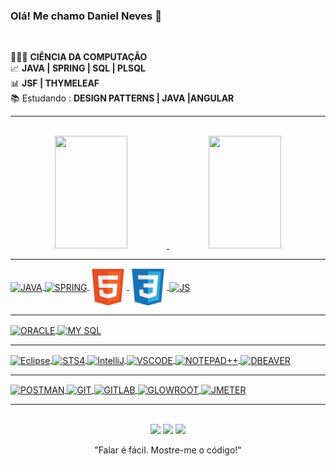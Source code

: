  ### Olá! Me chamo Daniel Neves  👋 
 <br>
 
👨🏿‍🎓 **CIÊNCIA DA COMPUTAÇÃO** <br>
📈 **JAVA | SPRING | SQL | PLSQL**  <br>
📊 **JSF | THYMELEAF** <br>
📚 Estudando : **DESIGN PATTERNS | JAVA |ANGULAR**
<div>

***
 
  </div>

<br>

<div align="center">
  <a href="https://github.com/danielnevesdecastro">
  <img height="180em" width="48%" src="https://github-readme-stats.vercel.app/api?username=danielnevesdecastro&show_icons=true&theme=highcontrast&include_all_commits=true&count_private=true"/>
  <img height="180em" width="48%" src="https://github-readme-stats.vercel.app/api/top-langs/?username=danielnevesdecastro&layout=compact&langs_count=7&theme=highcontrast"/>
</div>


***
  
<div style="display: inline_block">
  <img align="center" alt="JAVA" height="85" width="85"src="https://cdn.jsdelivr.net/gh/devicons/devicon/icons/java/java-original-wordmark.svg" /> 
  <img align="center" alt="SPRING" height="60" width="60" src="https://cdn.jsdelivr.net/gh/devicons/devicon/icons/spring/spring-original.svg" /> 
  <img align="center" alt="HTML" height="60" width="60" src="https://raw.githubusercontent.com/devicons/devicon/master/icons/html5/html5-original.svg"/> 
  <img align="center" alt="CSS" height="60" width="60" src="https://raw.githubusercontent.com/devicons/devicon/master/icons/css3/css3-original.svg"/>
  <img align="center" alt="JS" height="60" width="60" src="https://cdn.jsdelivr.net/gh/devicons/devicon/icons/javascript/javascript-original.svg" />
</div>

***

<div style="display: inline_block">
<img  align="center" alt="ORACLE" height="80" width="110" src="https://assets-global.website-files.com/6064b31ff49a2d31e0493af1/63a576e0ea7e9cdf7f43a4e3_oracle_database.svg" />
<img align="center" alt="MY SQL" height="85" width="100" src="https://cdn.jsdelivr.net/gh/devicons/devicon/icons/mysql/mysql-plain-wordmark.svg"/>
</div>
 
 ***

 <div style="display: inline_block">
  <img align="center" alt="Eclipse" height="60" width="60"src="https://www.eclipse.org/downloads/assets/public/images/logo-eclipse.png" />
  <img align="center" alt="STS4" height="60" width="60" src="https://spring.io/img/projects/spring-tool.svg">
  <img align="center" alt="IntelliJ" height="60" width="60" src="https://upload.wikimedia.org/wikipedia/commons/thumb/9/9c/IntelliJ_IDEA_Icon.svg/1200px-IntelliJ_IDEA_Icon.svg.png" />
  <img align="center" alt="VSCODE" height="60" width="60" src="https://cdn.jsdelivr.net/gh/devicons/devicon/icons/vscode/vscode-original.svg"/>
  <img align="center" alt="NOTEPAD++" height="60" width="60" src="https://notepad-plus-plus.org/images/logo.svg"/>
  <img align="center" alt="DBEAVER" height="60" width="60" src="https://dbeaver.io/wp-content/uploads/2015/09/beaver-head.png"/>
  </div>
  
***

 <div style="display: inline_block">
  <img align="center" alt="POSTMAN" height="60" width="60" src="https://voyager.postman.com/logo/postman-logo-icon-orange.svg"/>
  <img align="center" alt="GIT" height="60" width="60"src="https://cdn.jsdelivr.net/gh/devicons/devicon/icons/git/git-original.svg"/>
  <img align="center" alt="GITLAB" height="60" width="60"src="https://cdn.jsdelivr.net/gh/devicons/devicon/icons/gitlab/gitlab-original.svg"/>
  <img align="center" alt="GLOWROOT" height="60" width="60"src="https://glowroot.org/images/favicon-440x440.22b5b3f3.png"/>
  <img align="center" alt="JMETER" height="60" width="180" src="https://jmeter.apache.org/images/jmeter.png"/>
  </div>

***

 <br>
 <div align="center">
 <a href="https://www.linkedin.com/in/danielnevesdecastro/" target="_blank"><img src="https://img.shields.io/badge/-LinkedIn-%230077B5?style=for-the-badge&logo=linkedin&logoColor=white" target="_blank"></a> 
  <a href="https://www.instagram.com/danielnevesdecastro/" target="_blank"><img src="https://img.shields.io/badge/-Instagram-%23E4405F?style=for-the-badge&logo=instagram&logoColor=white" target="_blank"></a>
  <a href = "mailto:danielnevesdecastro@gmail.com"><img src="https://img.shields.io/badge/Gmail-D14836?style=for-the-badge&logo=gmail&logoColor=white" target="_blank"></a>

  "Falar é fácil. Mostre-me o código!"
<!--
**danielnevesdecastro/danielnevesdecastro** is a ✨ _special_ ✨ repository because its `README.md` (this file) appears on your GitHub profile.

 "Falar é fácil. Mostre-me o código!"
-->
